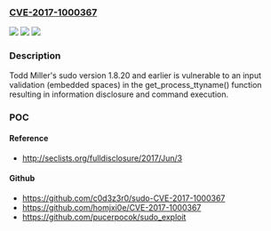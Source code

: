 ### [CVE-2017-1000367](https://cve.mitre.org/cgi-bin/cvename.cgi?name=CVE-2017-1000367)
![](https://img.shields.io/static/v1?label=Product&message=n%2Fa&color=blue)
![](https://img.shields.io/static/v1?label=Version&message=n%2Fa&color=blue)
![](https://img.shields.io/static/v1?label=Vulnerability&message=n%2Fa&color=brighgreen)

### Description

Todd Miller's sudo version 1.8.20 and earlier is vulnerable to an input validation (embedded spaces) in the get_process_ttyname() function resulting in information disclosure and command execution.

### POC

#### Reference
- http://seclists.org/fulldisclosure/2017/Jun/3

#### Github
- https://github.com/c0d3z3r0/sudo-CVE-2017-1000367
- https://github.com/homjxi0e/CVE-2017-1000367
- https://github.com/pucerpocok/sudo_exploit

